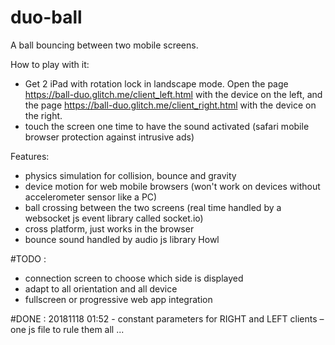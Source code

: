 # duo-ball

A ball bouncing between two mobile screens.

How to play with it:
* Get 2 iPad with rotation lock in landscape mode. Open the page https://ball-duo.glitch.me/client_left.html with the device on the left, and the page https://ball-duo.glitch.me/client_right.html with the device on the right.
* touch the screen one time to have the sound activated (safari mobile browser protection against intrusive ads)

Features:
* physics simulation for collision, bounce and gravity
* device motion for web mobile browsers (won't work on devices without accelerometer sensor like a PC)
* ball crossing between the two screens (real time handled by a websocket js event library called socket.io)
* cross platform, just works in the browser
* bounce sound handled by audio js library Howl

#TODO :
* connection screen to choose which side is displayed
* adapt to all orientation and all device
* fullscreen or progressive web app integration

#DONE : 20181118 01:52 - constant parameters for RIGHT and LEFT clients – one js file to rule them all ...
